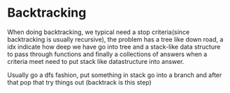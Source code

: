 # Backtracking

When doing backtracking, we typical need a stop criteria(since backtracking is usually recursive), the problem has a tree like down road, a idx indicate how deep we have go into tree and a stack-like data structure to pass through functions and finally a collections of answers when a criteria meet need to put stack like datastructure into answer.

Usually go a dfs fashion, put something in stack go into a branch and after that pop that try things out (backtrack is this step)